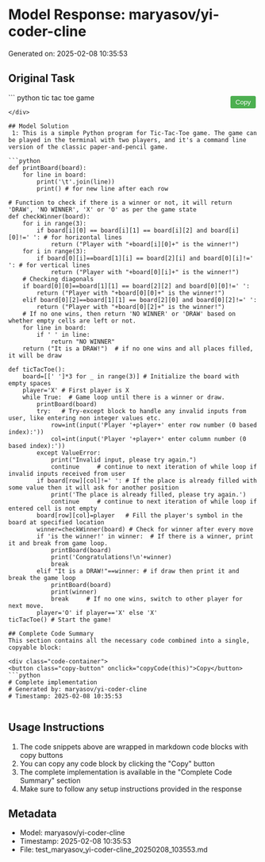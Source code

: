 # Model Response: maryasov/yi-coder-cline
Generated on: 2025-02-08 10:35:53


<style>
.copy-button {
    position: absolute;
    top: 5px;
    right: 5px;
    padding: 5px 10px;
    background-color: #4CAF50;
    color: white;
    border: none;
    border-radius: 3px;
    cursor: pointer;
    z-index: 1;
}
.code-container {
    position: relative;
    margin: 10px 0;
}
.copy-button:hover {
    background-color: #45a049;
}
.copy-button:active {
    background-color: #3d8b40;
}
</style>

<script>
function copyCode(buttonElement) {
    const codeBlock = buttonElement.parentElement.querySelector('code');
    const range = document.createRange();
    range.selectNode(codeBlock);
    window.getSelection().removeAllRanges();
    window.getSelection().addRange(range);
    try {
        document.execCommand('copy');
        buttonElement.textContent = 'Copied!';
        setTimeout(() => {
            buttonElement.textContent = 'Copy';
        }, 2000);
    } catch(e) {
        console.error('Failed to copy text:', e);
        buttonElement.textContent = 'Failed to copy';
    }
    window.getSelection().removeAllRanges();
}
</script>


## Original Task
<div class="code-container">
<button class="copy-button" onclick="copyCode(this)">Copy</button>
```
python tic tac toe game

```
</div>

## Model Solution
 1: This is a simple Python program for Tic-Tac-Toe game. The game can be played in the terminal with two players, and it's a command line version of the classic paper-and-pencil game.

```python
def printBoard(board):
    for line in board:
        print('\t'.join(line)) 
        print() # for new line after each row  
                   
# Function to check if there is a winner or not, it will return 'DRAW', 'NO WINNER', 'X' or 'O' as per the game state    
def checkWinner(board):      
    for i in range(3): 
        if board[i][0] == board[i][1] == board[i][2] and board[i][0]!=' ': # for horizontal lines  
            return ("Player with "+board[i][0]+" is the winner!")   
    for i in range(3): 
        if board[0][i]==board[1][i] == board[2][i] and board[0][i]!=' ': # for vertical lines  
            return ("Player with "+board[0][i]+" is the winner!")   
    # Checking diagonals 
    if board[0][0]==board[1][1] == board[2][2] and board[0][0]!=' ':  
        return ("Player with "+board[0][0]+" is the winner!")   
    elif board[0][2]==board[1][1] == board[2][0] and board[0][2]!=' ': 
        return ("Player with "+board[0][2]+" is the winner!")  
    # If no one wins, then return 'NO WINNER' or 'DRAW' based on whether empty cells are left or not.   
    for line in board:     
        if ' ' in line: 
            return "NO WINNER"      
    return ("It is a DRAW!")  # if no one wins and all places filled, it will be draw       
                              
def ticTacToe():   
    board=[[' ']*3 for _ in range(3)] # Initialize the board with empty spaces 
    player='X' # First player is X     
    while True:  # Game loop until there is a winner or draw.      
        printBoard(board)       
        try:   # Try-except block to handle any invalid inputs from user, like entering non integer values etc.         
            row=int(input('Player '+player+' enter row number (0 based index):'))  
            col=int(input('Player '+player+' enter column number (0 based index):'))   
        except ValueError: 
            print("Invalid input, please try again.")    
            continue     # continue to next iteration of while loop if invalid inputs received from user         
        if board[row][col]!=' ': # If the place is already filled with some value then it will ask for another position  
            print('The place is already filled, please try again.') 
            continue     # continue to next iteration of while loop if entered cell is not empty         
        board[row][col]=player   # Fill the player's symbol in the board at specified location          
        winner=checkWinner(board) # Check for winner after every move      
        if 'is the winner!' in winner:  # If there is a winner, print it and break from game loop.         
            printBoard(board) 
            print('Congratulations!\n'+winner)   
            break    
        elif "It is a DRAW!"==winner: # if draw then print it and break the game loop          
            printBoard(board)  
            print(winner)      
            break     # If no one wins, switch to other player for next move.         
        player='O' if player=='X' else 'X' 
ticTacToe() # Start the game!

## Complete Code Summary
This section contains all the necessary code combined into a single, copyable block:

<div class="code-container">
<button class="copy-button" onclick="copyCode(this)">Copy</button>
```python
# Complete implementation
# Generated by: maryasov/yi-coder-cline
# Timestamp: 2025-02-08 10:35:53


```
</div>

## Usage Instructions
1. The code snippets above are wrapped in markdown code blocks with copy buttons
2. You can copy any code block by clicking the "Copy" button
3. The complete implementation is available in the "Complete Code Summary" section
4. Make sure to follow any setup instructions provided in the response

## Metadata
- Model: maryasov/yi-coder-cline
- Timestamp: 2025-02-08 10:35:53
- File: test_maryasov_yi-coder-cline_20250208_103553.md
